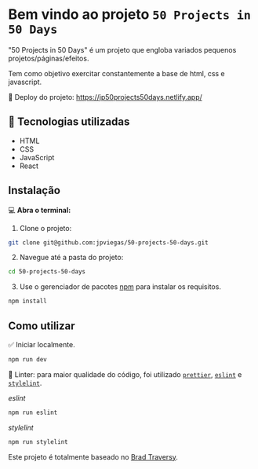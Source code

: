 # Bem vindo ao projeto `50 Projects in 50 Days`

"50 Projects in 50 Days" é um projeto que engloba variados pequenos projetos/páginas/efeitos.

Tem como objetivo exercitar constantemente a base de html, css e javascript.

:link: Deploy do projeto: https://jp50projects50days.netlify.app/

## :jigsaw: Tecnologias utilizadas

- HTML
- CSS
- JavaScript
- React

## Instalação

:computer: **Abra o terminal:**

1. Clone o projeto:
```bash
git clone git@github.com:jpviegas/50-projects-50-days.git
```
2. Navegue até a pasta do projeto:
```bash
cd 50-projects-50-days
```

3. Use o gerenciador de pacotes [npm](https://www.npmjs.com/) para instalar os requisitos.

```bash
npm install
```

## Como utilizar

:white_check_mark: Iniciar localmente.
```bash
npm run dev
```
:cop: Linter: para maior qualidade do código, foi utilizado [`prettier`](https://prettier.io/), [`eslint`](https://eslint.org/) e [`stylelint`](https://stylelint.io/).

*eslint*
```bash
npm run eslint
```
*stylelint*
```bash
npm run stylelint
```

Este projeto é totalmente baseado no [Brad Traversy](https://github.com/bradtraversy/50projects50days).
